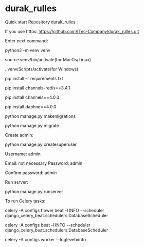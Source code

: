# durak_rulles
Quick start
Repository durak_rulles :


If you use https: https://github.com/ITec-Company/durak_rulles.git

Enter next command:

python3 -m venv venv

source venv/bin/activate(for MacOs/Linux)


. venv/Scripts/activate(for Windows)

pip install -r requirements.txt

pip install channels-redis==3.4.1

pip install channels==4.0.0

pip install daphne==4.0.0

python manage.py makemigrations


python manage.py migrate

Create admin:


python manage.py createsuperuser

Username: admin


Email: not necessary
Password: admin

Confirm password: admin

Run server:

python manage.py runserver

To run Celery tasks:

celery -A configs flower beat -l INFO --scheduler django_celery_beat.schedulers:DatabaseScheduler

celery -A configs beat -l INFO --scheduler django_celery_beat.schedulers:DatabaseScheduler

celery -A configs worker --loglevel=info
